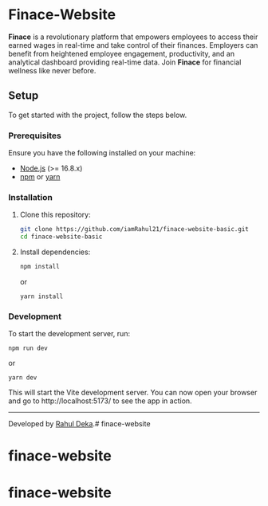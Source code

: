 # Finace-Website

**Finace** is a revolutionary platform that empowers employees to access their earned wages in real-time and take control of their finances. Employers can benefit from heightened employee engagement, productivity, and an analytical dashboard providing real-time data. Join **Finace** for financial wellness like never before.

## Setup

To get started with the project, follow the steps below.

### Prerequisites

Ensure you have the following installed on your machine:

- [Node.js](https://nodejs.org/en/) (>= 16.8.x)
- [npm](https://www.npmjs.com/) or [yarn](https://yarnpkg.com/)

### Installation

1. Clone this repository:

   ```bash
   git clone https://github.com/iamRahul21/finace-website-basic.git
   cd finace-website-basic

2. Install dependencies:

    ```bash
    npm install
    ```
    or
    ```
    yarn install
    ```

### Development

   To start the development server, run:
   
   ```bah
   npm run dev
   ```
   or
   ```
   yarn dev
   ```

This will start the Vite development server. You can now open your browser and go to http://localhost:5173/ to see the app in action.

---
Developed by [Rahul Deka](https://rahul-deka.is-a.dev/).# finace-website
# finace-website
# finace-website
